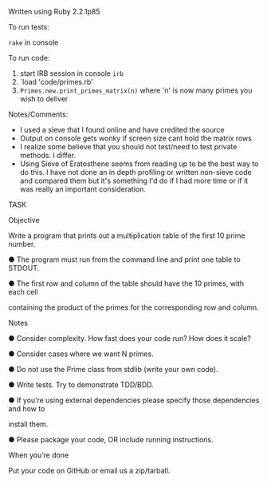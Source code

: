 Written using Ruby 2.2.1p85

To run tests:

  `rake` in console

To run code:

  1) start IRB session in console `irb`
  2) `load 'code/primes.rb'
  3) `Primes.new.print_primes_matrix(n)` where 'n' is now many primes you wish to deliver

Notes/Comments:

  * I used a sieve that I found online and have credited the source
  * Output on console gets wonky if screen size cant hold the matrix rows
  * I realize some believe that you should not test/need to test private methods. I differ.
  * Using Sieve of Eratosthene seems from reading up to be the best way to do this.
    I have not done an in depth profiling or written non-sieve code and compared them
    but it's something I'd do if I had more time or if it was really an important consideration.

TASK

  Objective

  Write a program that prints out a multiplication table of the first 10 prime number.

  ● The program must run from the command line and print one table to STDOUT.

  ● The first row and column of the table should have the 10 primes, with each cell

  containing the product of the primes for the corresponding row and column.

  Notes

  ● Consider complexity. How fast does your code run? How does it scale?

  ● Consider cases where we want N primes.

  ● Do not use the Prime class from stdlib (write your own code).

  ● Write tests. Try to demonstrate TDD/BDD.

  ● If you’re using external dependencies please specify those dependencies and how to

  install them.

  ● Please package your code, OR include running instructions.

  When you’re done

  Put your code on GitHub or email us a zip/tarball.
